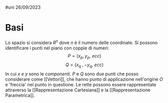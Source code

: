 #uni 26/09/2023
# Basi
Lo spazio si considera $R^n$ dove $n$ è il numero delle coordinate.
Si possono identificare i punti nel piano con coppie di numeri: $$P=(x_p,y_p,\ ecc)$$ $$Q = (x_q\ ,-y_q,\ ecc)$$
In cui $x\ e\ y$ sono le _componenti_. $P$ e $Q$ sono due punti che posso considerare come [[Vettori]], che hanno punto di applicazione nell'origine $O$ e 'freccia' nel punto in questione.
Le rette possono essere rappresentate attraverso la [[Rappresentazione Cartesiana]] e la [[Rappresentazione Parametrica]].